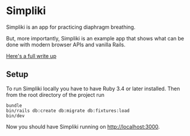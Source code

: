 # Simpliki

Simpliki is an app for practicing diaphragm breathing.

But, more importantly, Simpliki is an example app that shows
what can be done with modern browser APIs and vanilla Rails.

[Here's a full write up](https://stanko.io/building-simpl-77CAzym51p5a)

## Setup

To run Simpliki locally you have to have Ruby 3.4 or later installed.
Then from the root directory of the project run

```
bundle
bin/rails db:create db:migrate db:fixtures:load
bin/dev
```

Now you should have Simpliki running on [http://localhost:3000](http://localhost:3000).
